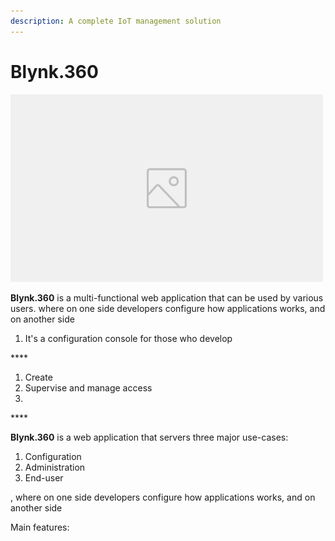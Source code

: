 ```yaml
---
description: A complete IoT management solution
---
```


# Blynk.360



![Screenshot of Blynk.360](../../.gitbook/assets/image-placeholder.png)



**Blynk.360** is a multi-functional web application that can be used by various users. where on one side developers configure how applications works, and on another side

1. It's a configuration console for those who develop 

\*\*\*\*

1. Create
2. Supervise and manage access
3. 
\*\*\*\*

**Blynk.360** is a web application that servers three major use-cases:

1. Configuration
2. Administration
3. End-user



, where on one side developers configure how applications works, and on another side



Main features:

